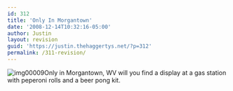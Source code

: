 ```yaml
---
id: 312
title: 'Only In Morgantown'
date: '2008-12-14T10:32:16-05:00'
author: Justin
layout: revision
guid: 'https://justin.thehaggertys.net/?p=312'
permalink: /311-revision/
---
```


![img00009](https://justin.thehaggertys.net/wp-content/uploads/2008/12/img00009-300x240.jpg "img00009")Only in Morgantown, WV will you find a display at a gas station with peperoni rolls and a beer pong kit.